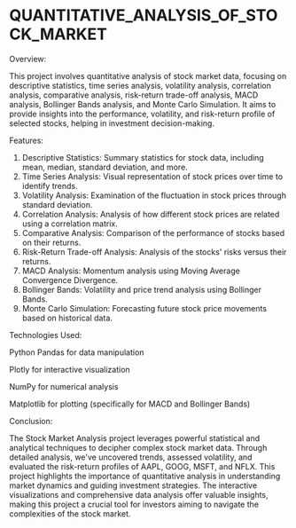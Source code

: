 # QUANTITATIVE_ANALYSIS_OF_STOCK_MARKET


Overview:

This project involves quantitative analysis of stock market data, focusing on descriptive statistics, time series analysis, volatility analysis, correlation analysis, comparative analysis, risk-return trade-off analysis, MACD analysis, Bollinger Bands analysis, and Monte Carlo Simulation. It aims to provide insights into the performance, volatility, and risk-return profile of selected stocks, helping in investment decision-making.

Features:

1. Descriptive Statistics: Summary statistics for stock data, including mean, median, standard deviation, and more.
2. Time Series Analysis: Visual representation of stock prices over time to identify trends.
3. Volatility Analysis: Examination of the fluctuation in stock prices through standard deviation.
4. Correlation Analysis: Analysis of how different stock prices are related using a correlation matrix.
5. Comparative Analysis: Comparison of the performance of stocks based on their returns.
6. Risk-Return Trade-off Analysis: Analysis of the stocks' risks versus their returns.
7. MACD Analysis: Momentum analysis using Moving Average Convergence Divergence.
8. Bollinger Bands: Volatility and price trend analysis using Bollinger Bands.
9. Monte Carlo Simulation: Forecasting future stock price movements based on historical data.

Technologies Used:

Python
Pandas for data manipulation

Plotly for interactive visualization

NumPy for numerical analysis

Matplotlib for plotting (specifically for MACD and Bollinger Bands)


Conclusion:

The Stock Market Analysis project leverages powerful statistical and analytical techniques to decipher complex stock market data. Through detailed analysis, we've uncovered trends, assessed volatility, and evaluated the risk-return profiles of AAPL, GOOG, MSFT, and NFLX. This project highlights the importance of quantitative analysis in understanding market dynamics and guiding investment strategies. The interactive visualizations and comprehensive data analysis offer valuable insights, making this project a crucial tool for investors aiming to navigate the complexities of the stock market.
